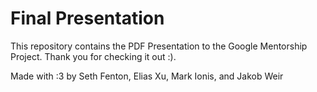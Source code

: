 # Final Presentation

This repository contains the PDF Presentation to the Google Mentorship Project. Thank you for checking it out :).

Made with :3 by Seth Fenton, Elias Xu, Mark Ionis, and Jakob Weir
